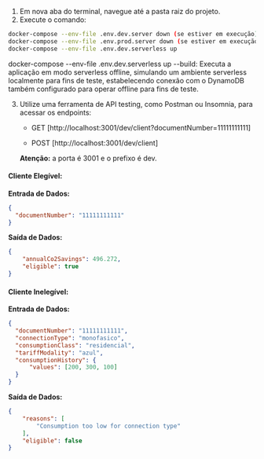 1. Em nova aba do terminal, navegue até a pasta raiz do projeto.
2. Execute o comando:

```bash
docker-compose --env-file .env.dev.server down (se estiver em execução)
docker-compose --env-file .env.prod.server down (se estiver em execução)
docker-compose --env-file .env.dev.serverless up
```
docker-compose --env-file .env.dev.serverless up --build: Executa a aplicação em modo serverless offline, simulando um ambiente serverless localmente para fins de teste, estabelecendo conexão com o DynamoDB também configurado para operar offline para fins de teste.

3. Utilize uma ferramenta de API testing, como Postman ou Insomnia, para acessar os endpoints:

   - GET [http://localhost:3001/dev/client?documentNumber=11111111111]

   - POST [http://localhost:3001/dev/client]

   **Atenção:** a porta é 3001 e o prefixo é dev.

#### Cliente Elegível:
**Entrada de Dados:**
```json
{
  "documentNumber": "11111111111"
}
```

**Saída de Dados:**
```json
{
    "annualCo2Savings": 496.272,
    "eligible": true
}
```

#### Cliente Inelegível:
**Entrada de Dados:**
```json
{
  "documentNumber": "11111111111",
  "connectionType": "monofasico",
  "consumptionClass": "residencial",
  "tariffModality": "azul",
  "consumptionHistory": {
      "values": [200, 300, 100]
  }
}
```

**Saída de Dados:**
```json
{
    "reasons": [
        "Consumption too low for connection type"
    ],
    "eligible": false
}
```